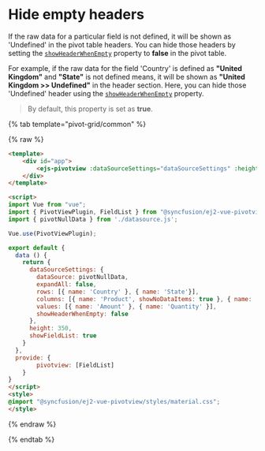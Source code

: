 # Hide empty headers

If the raw data for a particular field is not defined, it will be shown as 'Undefined' in the pivot table headers. You can hide those headers by setting the [`showHeaderWhenEmpty`](https://ej2.syncfusion.com/documentation/api/pivotview/dataSourceSettingsModel/#showheaderwhenempty) property to **false** in the pivot table.

For example, if the raw data for the field 'Country' is defined as **"United Kingdom"** and **"State"** is not defined means, it will be shown as **"United Kingdom >> Undefined"** in the header section. Here, you can hide those 'Undefined' header using the [`showHeaderWhenEmpty`](https://ej2.syncfusion.com/documentation/api/pivotview/dataSourceSettingsModel/#showheaderwhenempty) property.

> By default, this property is set as **true**.

{% tab template="pivot-grid/common" %}

{% raw %}

```html
<template>
    <div id="app">
        <ejs-pivotview :dataSourceSettings="dataSourceSettings" :height= "height" :showFieldList="showFieldList"> </ejs-pivotview>
    </div>
</template>

<script>
import Vue from "vue";
import { PivotViewPlugin, FieldList } from "@syncfusion/ej2-vue-pivotview";
import { pivotNullData } from './datasource.js';

Vue.use(PivotViewPlugin);

export default {
  data () {
    return {
      dataSourceSettings: {
        dataSource: pivotNullData,
        expandAll: false,
        rows: [{ name: 'Country' }, { name: 'State'}],
        columns: [{ name: 'Product', showNoDataItems: true }, { name: 'Date' }],
        values: [{ name: 'Amount' }, { name: 'Quantity' }],
        showHeaderWhenEmpty: false
      },
      height: 350,
      showFieldList: true
    }
  },
  provide: {
        pivotview: [FieldList]
    }
}
</script>
<style>
@import "@syncfusion/ej2-vue-pivotview/styles/material.css";
</style>
```

{% endraw %}

{% endtab %}
